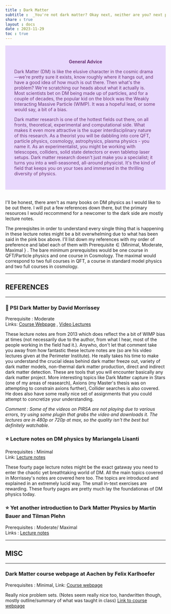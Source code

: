 ```yaml
---
title : Dark Matter
subtitle :  _You're not dark matter? Okay next, neither are you? next please..._
share : true
layout : docs
date : 2023-11-29
toc : true
---
```

<div class="warning" style='padding:2em; background-color:#E9D8FD; color:#69337A'>
<span>
<p style='margin-top:1em; text-align:center'>
<b>General Advice</b></p>
<p style='margin-left:1em;'>

Dark Matter (DM) is like the elusive character in the cosmic drama—we're pretty sure it exists, know roughly where it hangs out, and have a good idea of how much is out there. Then what's the problem? We're scratching our heads about what it actually is. Most scientists bet on DM being made up of particles, and for a couple of decades, the popular kid on the block was the Weakly Interacting Massive Particle (WIMP). It was a hopeful lead, or some would say, a bit of a bias. 

Dark matter research is one of the hottest fields out there, on all fronts, theoretical, experimental and computational side. What makes it even more attractive is the super interdisciplinary nature of this research. As a theorist you will be dabbling into core QFT, particle physics, cosmology, astrophysics, plasma physics - you name it. As an experimentalist, you might be working with telescopes, colliders, solid state detectors or even tabletop laser setups. Dark matter research doesn't just make you a specialist; it turns you into a well-seasoned, all-around physicist. It's the kind of field that keeps you on your toes and immersed in the thrilling diversity of physics.  
</p>
<!---<p style='margin-bottom:1em; margin-right:1em; text-align:right; font-family:Georgia'> <b>- Gary Provost</b> <i>(100 Ways to Improve Your Writing, 1985)</i>
</p></span>-->
</div>  <br>

I'll be honest, there aren't as many books on DM physics as I would like to be out there. I will put a few references down there, but the primary resources I would reccommend for a newcomer to the dark side are mostly lecture notes. 

The prereqisites in order to understand every single thing that is happening in these lecture notes might be a bit overwhelming due to what has been said in the pink box above.  I'll list down my references with my order of preference and label each of them with $\text{Prerequisite}\in \{\text{Minimal, Moderate, Maximal }\}$ . The bare minimum prerequisites would be one course in QFT/Particle physics and one course in Cosmology. The maximal would correspond to two full courses in QFT, a course in standard model physics and two full courses in cosmology. 



<hr>

## REFERENCES 

<hr>

### :star2: PSI Dark Matter by David Morrissey 

Prerequisite : Moderate <br>
Links: [Course Webpage](https://particletheory.triumf.ca/dmorrissey/Teaching/PI-DM-2013/) , [Video Lectures](https://pirsa.org/C13012)

These lecture notes are from 2013 which does reflect the a bit of WIMP bias at times (not necessarily due to the author, from what I hear, most of the people working in the field had it.). Anywho, don't let that comment take you away from how fantastic these lecture notes are (so are his video lectures given at the Perimeter Institute). He really takes his time to make you understand the crucial ideas behind dark matter freeze out, variety of dark matter models, non-thermal dark matter production, direct and indirect dark matter detection. These are tools that you will encounter basically any dark matter project. More interesting topics like Dark Matter capture in Stars (one of my areas of reasearch), Axions (my Master's thesis was on attempting to constrain axions further), Collider searches is also covered. He does also have some really nice set of assignments that you could attempt to concretize your understanding.  

*Comment :  Some of the videos on PIRSA are not playing due to various errors, try using some plugin that grabs the video and downloads it. The lectures are in 480p or 720p at max, so the quality isn't the best but definitely watchable.*

### :star: Lecture notes on DM physics by Mariangela Lisanti
Prerequisites : Minimal <br>
Link: [Lecture notes](https://arxiv.org/abs/1603.03797)

These fourty page lecture notes might be the exact gataway you need to enter the chaotic yet breathtaking world of DM. All the main topics covered in Morrissey's notes are covered here too. The topics are introduced and explained in an extremely lucid way. The small in-text exercises are rewarding. These fourty pages are pretty much lay the foundationas of DM physics today. 

### :star: Yet another introduction to Dark Matter Physics by Martin Bauer and Tilman Plehn
Prerequisites : Moderate/ Maximal <br>
Links : [Lecture notes](https://arxiv.org/abs/1705.01987)

<hr>

## MISC

<hr>

### Dark Matter course webpage at Aachen by Felix Karlhoefer 

Prerequisites : Minimal, Link: [Course webpage](https://web.physik.rwth-aachen.de/user/kahlhoefer/teaching.html)

Really nice problem sets. (Notes seem really nice too, handwritten though, mostly outline/summary of what was taught in class) [Link to course webpage](https://web.physik.rwth-aachen.de/user/kahlhoefer/teaching.html)

### 






